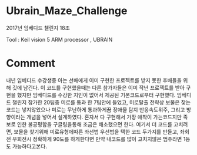 # Ubrain_Maze_Challenge
2017년 임베디드 챌린지 18조

Tool :  Keil vision 5 
ARM processor , UBRAIN 
# Comment
내년 임베디드 수강생중 아는 선배에게 이미 구현한 프로젝트를 받지 못한 후배들을 위해 깃에 남긴다. 
이 코드를 구현했을때는 다른 참가자들은 이미 작년 프로젝트를 받아 구현을 했지만 임베디드를 수강한 지인이 없어서 제공된 기본코드로부터 구현했다. 임베디드 챌린지 참가한 20팀중 미로를 통과 한 7팀안에 들었고, 미로탈출 전략상 보물은 찾는 코드는 넣지않았으나 미로는 무난하게 통과하게끔 장애물 탐지 반응속도위주, 그리고 방향이라는 개념을 넣어서 설계하였다. 혼자서 다 구현해서 가장 애착이 가는코드지만 족보로 인한 불공평함을 구글링을통해 조금은 해소했으면 한다.
여기서 더 코드를 고치려면, 보물을 찾기위해 미로유형에따른 좌선법 우선법을 택한 코드 두가지를 만들고, 좌회전 우회전시 정확하게 90도를 하게한다면 만약 내코드를 많이 고치지않은 범주라면 1등도 가능하다고본다. 
